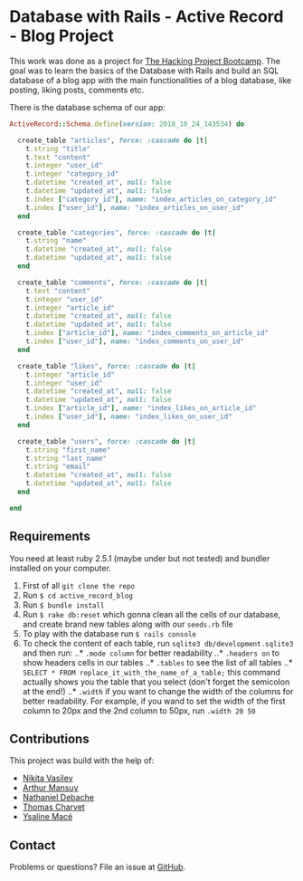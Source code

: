 # Database with Rails - Active Record - Blog Project

This work was done as a project for [The Hacking Project Bootcamp](https://www.thehackingproject.org/).
The goal was to learn the basics of the Database with Rails and build an SQL database of a blog app with the main functionalities of a blog database, like posting, liking posts, comments etc.

There is the database schema of our app:
```ruby
ActiveRecord::Schema.define(version: 2018_10_24_143534) do

  create_table "articles", force: :cascade do |t|
    t.string "title"
    t.text "content"
    t.integer "user_id"
    t.integer "category_id"
    t.datetime "created_at", null: false
    t.datetime "updated_at", null: false
    t.index ["category_id"], name: "index_articles_on_category_id"
    t.index ["user_id"], name: "index_articles_on_user_id"
  end

  create_table "categories", force: :cascade do |t|
    t.string "name"
    t.datetime "created_at", null: false
    t.datetime "updated_at", null: false
  end

  create_table "comments", force: :cascade do |t|
    t.text "content"
    t.integer "user_id"
    t.integer "article_id"
    t.datetime "created_at", null: false
    t.datetime "updated_at", null: false
    t.index ["article_id"], name: "index_comments_on_article_id"
    t.index ["user_id"], name: "index_comments_on_user_id"
  end

  create_table "likes", force: :cascade do |t|
    t.integer "article_id"
    t.integer "user_id"
    t.datetime "created_at", null: false
    t.datetime "updated_at", null: false
    t.index ["article_id"], name: "index_likes_on_article_id"
    t.index ["user_id"], name: "index_likes_on_user_id"
  end

  create_table "users", force: :cascade do |t|
    t.string "first_name"
    t.string "last_name"
    t.string "email"
    t.datetime "created_at", null: false
    t.datetime "updated_at", null: false
  end

end
``` 

## Requirements

You need at least ruby 2.5.1 (maybe under but not tested) and bundler installed on your computer.

1. First of all `git clone the repo`
2. Run `$ cd active_record_blog`
3. Run `$ bundle install`
4. Run `$ rake db:reset` which gonna clean all the cells of our database, and create brand new tables along with our `seeds.rb` file
5. To play with the database run `$ rails console`
6. To check the content of each table, run `sqlite3 db/development.sqlite3` and then run:
..* `.mode column` for better readability
..* `.headers on` to show headers cells in our tables
..* `.tables` to see the list of all tables
..* `SELECT * FROM replace_it_with_the_name_of_a_table;` this command actually shows you the table that you select (don't forget the semicolon at the end!)
..* `.width` if you want to change the width of the columns for better readability. For example, if you wand to set the width of the first column to 20px and the 2nd column to 50px, run `.width 20 50`

## Contributions

This project was build with the help of:
* [Nikita Vasilev](https://github.com/nikitavasilev)
* [Arthur Mansuy](https://github.com/tutus06)
* [Nathaniel Debache](https://github.com/Natdenice)
* [Thomas Charvet](https://github.com/TomacTh)
* [Ysaline Macé](https://github.com/Ysalien)

## Contact

Problems or questions? File an issue at [GitHub](https://github.com/nikitavasilev/active_record_blog/issues).